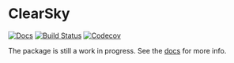 # ClearSky

<!--- [![Stable](https://img.shields.io/badge/docs-stable-blue.svg)](https://markmbaum.github.io/ClearSky.jl/stable) --->
[![Docs](https://img.shields.io/badge/docs-latest-blue)](https://markmbaum.github.io/ClearSky.jl)
[![Build Status](https://github.com/markmbaum/ClearSky.jl/workflows/CI/badge.svg)](https://github.com/markmbaum/ClearSky.jl/actions)
[![Codecov](https://img.shields.io/codecov/c/github/markmbaum/ClearSky.jl?logo=codecov)](https://codecov.io/gh/markmbaum/ClearSky.jl)

The package is still a work in progress. See the [docs](https://markmbaum.github.io/ClearSky.jl) for more info.
